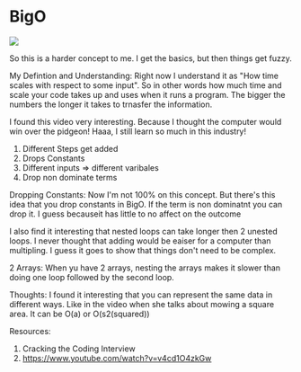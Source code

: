 # BigO

![](https://github.com/lisabroadhead/learning_journal/blob/main/chapter_one/20-Funny-Shocked-Cat-Memes-3-300x224.jpeg) 

So this is a harder concept to me. I get the basics, but then things get fuzzy.

My Defintion and Understanding:
Right now I understand it as "How time scales with respect to some input". So in other words how much time and scale your code takes up and uses when it runs a program. The bigger the numbers the longer it takes to trnasfer the information.

I found this video very interesting. Because I thought the computer would win over the pidgeon! Haaa, I still learn so much in this industry! 
1. Different Steps get added
2. Drops Constants
3. Different inputs => different varibales
4. Drop non dominate terms

Dropping Constants:
Now I'm not 100% on this concept. But there's this idea that you drop constants in BigO. If the term is non dominatnt you can drop it. I guess becauseit has little to no affect on the outcome

I also find it interesting that nested loops can take longer then 2 unested loops. I never thought that adding would be eaiser for a computer than multipling. I guess it goes to show that things don't need to be complex. 

2 Arrays:
When yu have 2 arrays, nesting the arrays makes it slower than doing one loop followed by the second loop.


Thoughts:
I found it interesting that you can represent the same data in different ways. Like in the video when she talks about mowing a square area. It can be O(a) or O(s2(squared))



Resources:
1. Cracking the Coding Interview
2. https://www.youtube.com/watch?v=v4cd1O4zkGw
